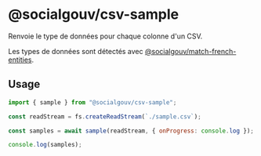 # @socialgouv/csv-sample

Renvoie le type de données pour chaque colonne d'un CSV.

Les types de données sont détectés avec [@socialgouv/match-french-entities](https://github.com/socialgouv/match-french-entities).

## Usage

```js
import { sample } from "@socialgouv/csv-sample";

const readStream = fs.createReadStream(`./sample.csv`);

const samples = await sample(readStream, { onProgress: console.log });

console.log(samples);
```
